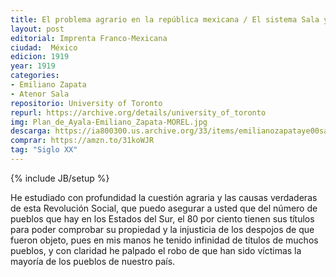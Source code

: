 ```yaml
---
title: El problema agrario en la república mexicana / El sistema Sala y el Plan de ayala
layout: post
editorial: Imprenta Franco-Mexicana
ciudad:  México
edicion: 1919
year: 1919
categories: 
- Emiliano Zapata
- Atenor Sala
repositorio: University of Toronto
repurl: https://archive.org/details/university_of_toronto
img: Plan_de_Ayala-Emiliano_Zapata-MOREL.jpg
descarga: https://ia800300.us.archive.org/33/items/emilianozapataye00salauoft/emilianozapataye00salauoft_bw.pdf
comprar: https://amzn.to/31koWJR
tag: "Siglo XX"
---
```

{% include JB/setup %}

He estudiado con profundidad la cuestión agraria y las causas verdaderas de esta Revolución Social, que puedo asegurar a usted que del número de pueblos que hay en los Estados del Sur, el 80 por ciento tienen sus títulos para poder comprobar su propiedad y la injusticia de los despojos de que fueron objeto, pues en mis manos he tenido infinidad de títulos de muchos pueblos, y con claridad he palpado el robo de que han sido víctimas la mayoría de los pueblos de nuestro país.
